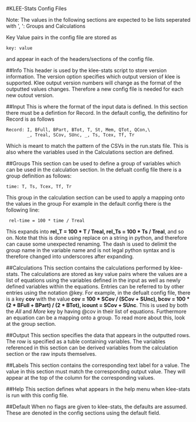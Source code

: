 #KLEE-Stats Config Files

Note: The values in the following sections are expected to be lists seperated with ', ': Groups and Calculations

Key Value pairs in the config file are stored as 

```
key: value 
```

and appear in each of the headers/sections of the config file.

##Info
This header is used by the klee-stats script to store version information. The version option specifies which output version of klee is supported. Klee output version numbers will change as the format of the outputted values changes. Therefore a new config file is needed for each new outout version.

##Input
This is where the format of the input data is defined. In this section there must be a defintion for Record. In the default config, the definitino for Record is as follows
```
Record: I, BFull, BPart, BTot, T, St, Mem, QTot, QCon,\
        _, Treal, SCov, SUnc, _, Ts, Tcex, Tf, Tr
```

Which is meant to match the pattern of the CSVs in the run.stats file. This is also where the variables used in the Calculations section are defined.

##Groups
This section can be used to define a group of variables which can be used in the calculation section. In the defualt config file there is a group definition as follows:
```
time: T, Ts, Tcex, Tf, Tr
```

This group in the calculation section can be used to apply a mapping onto the values in the group For example in the default config there is the following line:

```
 rel-time = 100 * time / Treal
```

This expands into **rel_T = 100 * T / Treal, rel_Ts = 100 * Ts / Treal**, and so on. Note that this is done using replace on a string in python, and therefore can cause some unexpected renaming. The dash is used to delimit the group name in the variable name and is not legal python syntax and is therefore changed into underscores after expanding.

##Calculations
This section contains the calculations performed by klee-stats. The calculations are stored as key value pairs where the values are a list of equations using the variables defined in the input as well as newly defined variables within the equations. Entries can be referred to by other entries using the notation @key. For example, in the defualt config file, there is a key **cov** with the value **cov = 100 * SCov / (SCov + SUnc), bcov = 100 * (2 * BFull + BPart) / (2 * BTot), icount = SCov + SUnc**. This is used by both the _All_ and _More_ key by having @cov in their list of equations. Furthermore an equation can be a mapping onto a group. To read more about this, look at the group section.

##Output
This section specifies the data that appears in the outputted rows. The row is specified as a tuble containing variables. The variables referenced in this section can be derived variables from the calculation section or the raw inputs themselves.

##Labels
This section contains the corresponding text label for a value. The value in this section must match the corresponding output value. They will appear at the top of the column for the corresponding values.

##Help
This section defines what appears in the help menu when klee-stats is run with this config file.

##Default
When no flags are given to klee-stats, the defaults are assumed. These are denoted in the config sections using the default field.
